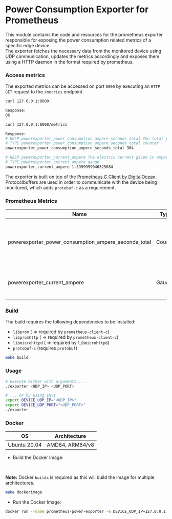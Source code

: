 # Power Consumption Exporter for Prometheus

This module contains the code and resources for the prometheus exporter responsible for exposing the power consumption related metrics of a specific edge device.<br>
The exporter fetches the necessary data from the monitored device using UDP communication, updates the metrics accordingly and exposes them using a HTTP daemon in the format required by prometheus.

### Access metrics
The exported metrics can be accessed on port `8000` by executing an `HTTP GET` request to the `/metrics` endpoint.
```bash
curl 127.0.0.1:8000

Response:
OK

curl 127.0.0.1:8000/metrics

Response:
# HELP powerexporter_power_consumption_ampere_seconds_total The total power consumption given in ampere-seconds.
# TYPE powerexporter_power_consumption_ampere_seconds_total counter
powerexporter_power_consumption_ampere_seconds_total 304

# HELP powerexporter_current_ampere The electric current given in ampere.
# TYPE powerexporter_current_ampere gauge
powerexporter_current_ampere 1.5999999046325684
```

The exporter is built on top of the [Prometheus C Client by DigitalOcean](https://github.com/digitalocean/prometheus-client-c). Protocolbuffers are used in order to communicate with the device being monitored, which adds `protobuf-c` as a requirement.

### Prometheus Metrics

| Name | Type | Description |
| ---  |  --- |    ---      |
|  powerexporter_power_consumption_ampere_seconds_total    |  Counter    |       The total power consumption of the target device in As (ampere-seconds).      | 
|   powerexporter_current_ampere   |  Gauge    |    The measured electric current in A (ampere).         | 

### Build
The build requires the following dependencies to be installed:
- `libprom` ( => required by `prometheus-client-c`)
- `libpromhttp` ( => required by `prometheus-client-c`)
- `libmicrohttpd` ( => required by `libmicrohttpd`)
- `protobuf-c` (requires `protobuf`)

```bash
make build
```

### Usage 
```bash
# Execute either with arguments ...
./exporter <UDP_IP> <UDP_PORT>

# ... or by using ENVs
export DEVICE_UDP_IP="<UDP_IP>"
export DEVICE_UDP_PORT="<UDP_PORT>"
./exporter 
```

### Docker
|  OS     |  Architecture            |
| ---     |      ---                 |
| Ubuntu 20.04  |  AMD64, ARM64/v8   |  

- Build the Docker Image:
<br>

**Note:** Docker `buildx` is required as this will build the image for multiple architectures.
```bash
make dockerimage
```

- Run the Docker Image:
```bash
docker run --name prometheus-power-exporter -e DEVICE_UDP_IP=127.0.0.1 -e DEVICE_UDP_PORT=5000 phyz1x/prometheus-power-exporter:latest
```